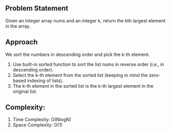 ## Problem Statement

Given an integer array nums and an integer k, return the kth largest element in the array.


## Approach

We sort the numbers in descending order and pick the k-th element.
1. Use built-in sorted function to sort the list nums in reverse order (i.e., in descending order).
2. Select the k-th element from the sorted list (keeping in mind the zero-based indexing of lists).
3. The k-th element in the sorted list is the k-th largest element in the original list.

## Complexity:
1. Time Complexity: O(NlogN)
2. Space Complexity: O(1)
